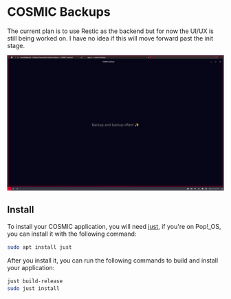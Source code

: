 # COSMIC Backups

The current plan is to use Restic as the backend but for now the UI/UX is still being worked on. I have no idea if this will move forward past the init stage.

![COSMIC Backups PoC](COSMIC-Backups-PoC.png)

## Install

To install your COSMIC application, you will need [just](https://github.com/casey/just), if you're on Pop!\_OS, you can install it with the following command:

```sh
sudo apt install just
```

After you install it, you can run the following commands to build and install your application:

```sh
just build-release
sudo just install
```
